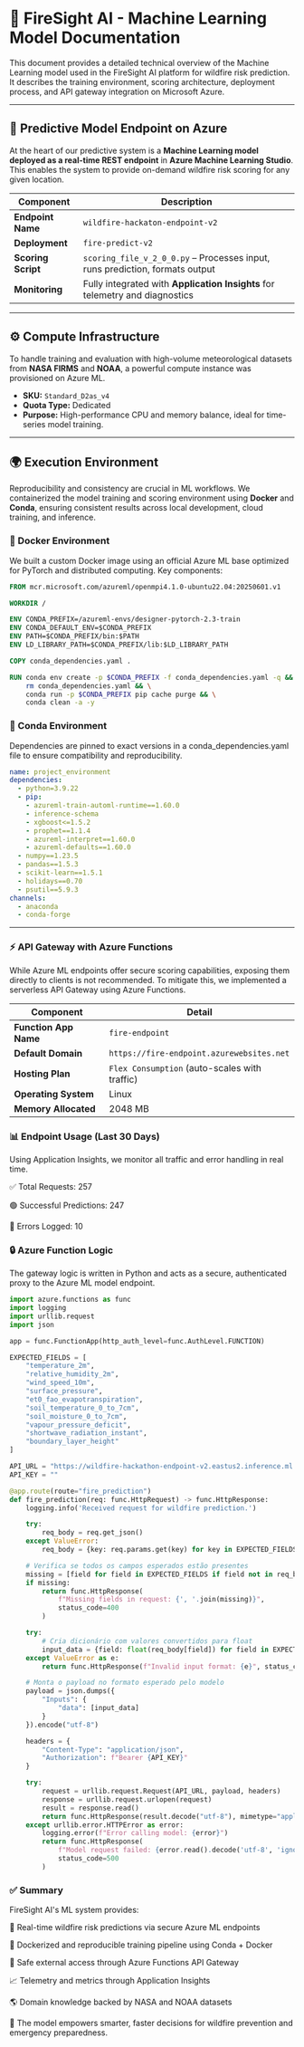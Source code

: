 # 🧠 FireSight AI - Machine Learning Model Documentation

This document provides a detailed technical overview of the Machine Learning model used in the FireSight AI platform for wildfire risk prediction. It describes the training environment, scoring architecture, deployment process, and API gateway integration on Microsoft Azure.

---

## 🎯 Predictive Model Endpoint on Azure

At the heart of our predictive system is a **Machine Learning model deployed as a real-time REST endpoint** in **Azure Machine Learning Studio**. This enables the system to provide on-demand wildfire risk scoring for any given location.

| Component        | Description                                                                 |
|------------------|-----------------------------------------------------------------------------|
| **Endpoint Name** | `wildfire-hackaton-endpoint-v2`                                             |
| **Deployment**    | `fire-predict-v2`                                                           |
| **Scoring Script**| `scoring_file_v_2_0_0.py` – Processes input, runs prediction, formats output |
| **Monitoring**    | Fully integrated with **Application Insights** for telemetry and diagnostics |

---

## ⚙️ Compute Infrastructure

To handle training and evaluation with high-volume meteorological datasets from **NASA FIRMS** and **NOAA**, a powerful compute instance was provisioned on Azure ML.

- **SKU:** `Standard_D2as_v4`  
- **Quota Type:** Dedicated  
- **Purpose:** High-performance CPU and memory balance, ideal for time-series model training.

---

## 🌍 Execution Environment

Reproducibility and consistency are crucial in ML workflows. We containerized the model training and scoring environment using **Docker** and **Conda**, ensuring consistent results across local development, cloud training, and inference.

### 🐳 Docker Environment

We built a custom Docker image using an official Azure ML base optimized for PyTorch and distributed computing. Key components:

```dockerfile
FROM mcr.microsoft.com/azureml/openmpi4.1.0-ubuntu22.04:20250601.v1

WORKDIR /

ENV CONDA_PREFIX=/azureml-envs/designer-pytorch-2.3-train
ENV CONDA_DEFAULT_ENV=$CONDA_PREFIX
ENV PATH=$CONDA_PREFIX/bin:$PATH
ENV LD_LIBRARY_PATH=$CONDA_PREFIX/lib:$LD_LIBRARY_PATH

COPY conda_dependencies.yaml .

RUN conda env create -p $CONDA_PREFIX -f conda_dependencies.yaml -q && \
    rm conda_dependencies.yaml && \
    conda run -p $CONDA_PREFIX pip cache purge && \
    conda clean -a -y
```
### 🐍 Conda Environment

Dependencies are pinned to exact versions in a conda_dependencies.yaml file to ensure compatibility and reproducibility.

```YAML
name: project_environment
dependencies:
  - python=3.9.22
  - pip:
    - azureml-train-automl-runtime==1.60.0
    - inference-schema
    - xgboost<=1.5.2
    - prophet==1.1.4
    - azureml-interpret==1.60.0
    - azureml-defaults==1.60.0
  - numpy==1.23.5
  - pandas==1.5.3
  - scikit-learn==1.5.1
  - holidays==0.70
  - psutil==5.9.3
channels:
  - anaconda
  - conda-forge
```
---

### ⚡ API Gateway with Azure Functions

While Azure ML endpoints offer secure scoring capabilities, exposing them directly to clients is not recommended. To mitigate this, we implemented a serverless API Gateway using Azure Functions.

| Component            | Detail                                                     |
|----------------------|------------------------------------------------------------|
| **Function App Name**| `fire-endpoint`                                            |
| **Default Domain**   | `https://fire-endpoint.azurewebsites.net`                 |
| **Hosting Plan**     | `Flex Consumption` (auto-scales with traffic)              |
| **Operating System** | Linux                                                      |
| **Memory Allocated** | 2048 MB    

### 📊 Endpoint Usage (Last 30 Days)

Using Application Insights, we monitor all traffic and error handling in real time.

✅ Total Requests: 257

🟢 Successful Predictions: 247

🔴 Errors Logged: 10

### 🔒 Azure Function Logic

The gateway logic is written in Python and acts as a secure, authenticated proxy to the Azure ML model endpoint.

```python
import azure.functions as func
import logging
import urllib.request
import json

app = func.FunctionApp(http_auth_level=func.AuthLevel.FUNCTION)

EXPECTED_FIELDS = [
    "temperature_2m",
    "relative_humidity_2m",
    "wind_speed_10m",
    "surface_pressure",
    "et0_fao_evapotranspiration",
    "soil_temperature_0_to_7cm",
    "soil_moisture_0_to_7cm",
    "vapour_pressure_deficit",
    "shortwave_radiation_instant",
    "boundary_layer_height"
]

API_URL = "https://wildfire-hackathon-endpoint-v2.eastus2.inference.ml.azure.com/score"
API_KEY = ""

@app.route(route="fire_prediction")
def fire_prediction(req: func.HttpRequest) -> func.HttpResponse:
    logging.info('Received request for wildfire prediction.')

    try:
        req_body = req.get_json()
    except ValueError:
        req_body = {key: req.params.get(key) for key in EXPECTED_FIELDS}

    # Verifica se todos os campos esperados estão presentes
    missing = [field for field in EXPECTED_FIELDS if field not in req_body]
    if missing:
        return func.HttpResponse(
            f"Missing fields in request: {', '.join(missing)}",
            status_code=400
        )

    try:
        # Cria dicionário com valores convertidos para float
        input_data = {field: float(req_body[field]) for field in EXPECTED_FIELDS}
    except ValueError as e:
        return func.HttpResponse(f"Invalid input format: {e}", status_code=400)

    # Monta o payload no formato esperado pelo modelo
    payload = json.dumps({
        "Inputs": {
            "data": [input_data]
        }
    }).encode("utf-8")

    headers = {
        "Content-Type": "application/json",
        "Authorization": f"Bearer {API_KEY}"
    }

    try:
        request = urllib.request.Request(API_URL, payload, headers)
        response = urllib.request.urlopen(request)
        result = response.read()
        return func.HttpResponse(result.decode("utf-8"), mimetype="application/json")
    except urllib.error.HTTPError as error:
        logging.error(f"Error calling model: {error}")
        return func.HttpResponse(
            f"Model request failed: {error.read().decode('utf-8', 'ignore')}",
            status_code=500
        )
```

### ✅ Summary

FireSight AI's ML system provides:

🔄 Real-time wildfire risk predictions via secure Azure ML endpoints

🐳 Dockerized and reproducible training pipeline using Conda + Docker

🔐 Safe external access through Azure Functions API Gateway

📈 Telemetry and metrics through Application Insights

🌎 Domain knowledge backed by NASA and NOAA datasets

🧭 The model empowers smarter, faster decisions for wildfire prevention and emergency preparedness.